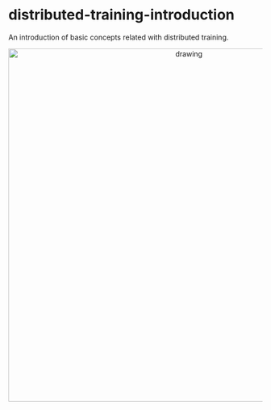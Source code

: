 # distributed-training-introduction
An introduction of basic concepts related with distributed training.
<p align="center">
<img src="
resources/preview.png" alt="drawing" width="700" >
</p>

